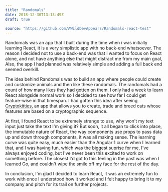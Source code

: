 ```yaml
---
title: "Randomals"
date: 2018-12-30T13:13:49Z
draft: true

source: "https://github.com/AWildDevAppears/Randomals-react-test"
---
```


Randomals was an app that I built during the time when i was initially learning React, it is a very simplistic app with no back-end whatsoever.
The reason I decided not to use a back-end was that I wanted to focus on React alone, and not have anything else that might distract me from my main goal,
Also, the app I had planned was relatively simple and adding a full back end seemed overkill.

The idea behind Randomals was to build an app where people could create and customize animals and then like these randomals. The randomals had a count of how many likes they had gotten on them. I only had a week to learn React alongside normal work so I decided to see how far I could get feature-wise in that timespan.
I had gotten this idea after seeing [Cryptokitties](https://www.cryptokitties.co/), an app that allows you to create, trade and breed cats whose features are based on a cryptographic sequence.

At first, I found React to be extremely strange to use, why won't my text input just take the text I'm giving it? But soon, it all began to click into place, the immutable nature of React, the way components use props to pass data up and down through components, it was all making sense. The learning curve was quite easy, much easier than the Angular 1 curve when I learned that, and I was having fun, which was the biggest suprise for me, I've always enjoyed coding, but I've never been this excited to work on something before. The closest I'd got to this feeling in the past was when I learned Go, and couldn't wipe the smile off my face for the rest of the day.

In conclusion, I'm glad I decided to learn React, it was an extremely fun to work with once I understood how it worked and I felt happy to bring it to my company and pitch for its trail on further projects.